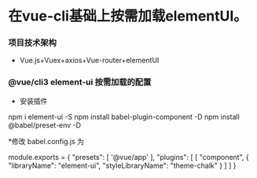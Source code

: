 # 在vue-cli基础上按需加载elementUI。

### 项目技术架构

*   Vue.js+Vuex+axios+Vue-router+elementUI


### @vue/cli3 element-ui 按需加载的配置

* 安装插件

npm i element-ui -S
npm install babel-plugin-component -D
npm install @babel/preset-env -D


*修改 babel.config.js 为

module.exports = {
  "presets": [
    '@vue/app'
  ],
  "plugins": [
    [
      "component",
      {
        "libraryName": "element-ui",
        "styleLibraryName": "theme-chalk"
      }
    ]
  ]
}
